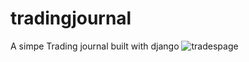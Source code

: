 # tradingjournal
A simpe Trading journal built with django
![tradespage](https://github.com/PJAdino/tradingjournal/assets/148992494/3c980d5a-085a-4530-a93d-e5d720140056)
